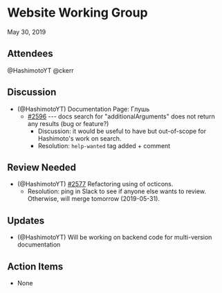 # Website Working Group

May 30, 2019

## Attendees

@HashimotoYT
@ckerr

## Discussion

- (@HashimotoYT) Documentation Page: Глушь
	- [#2596](https://github.com/electron/electronjs.org/issues/2596) --- docs search for "additionalArguments" does not return any results (bug or feature?)
	    - Discussion: it would be useful to have but out-of-scope for Hashimoto's work on search.
        - Resolution: `help-wanted` tag added + comment

## Review Needed

- (@HashimotoYT) [#2577](https://github.com/electron/electronjs.org/pull/2577) Refactoring using of octicons.
    - Resolution: ping in Slack to see if anyone else wants to review. Otherwise, will merge tomorrow (2019-05-31).

## Updates

- (@HashimotoYT) Will be working on backend code for multi-version documentation 
 
## Action Items

- None
